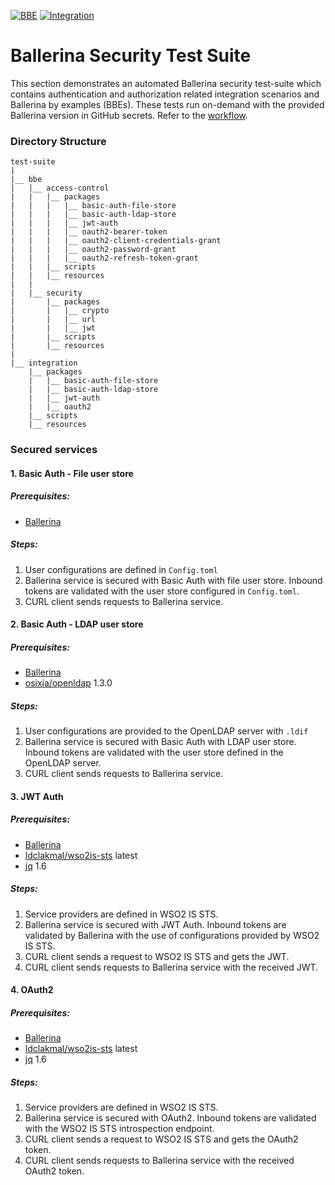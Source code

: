 [![BBE](https://github.com/ldclakmal/ballerina-security/actions/workflows/bbe.yml/badge.svg)](https://github.com/ldclakmal/ballerina-security/actions/workflows/bbe.yml)
[![Integration](https://github.com/ldclakmal/ballerina-security/actions/workflows/integration.yml/badge.svg)](https://github.com/ldclakmal/ballerina-security/actions/workflows/integration.yml)

# Ballerina Security Test Suite

This section demonstrates an automated Ballerina security test-suite which contains authentication and authorization related integration scenarios and Ballerina by examples (BBEs). These tests run on-demand with the provided Ballerina version in GitHub secrets. Refer to the [workflow](https://github.com/ldclakmal/ballerina-security/actions).

### Directory Structure

```shell
test-suite
|
|__ bbe
|   |__ access-control
|   |   |__ packages
|   |   |   |__ basic-auth-file-store
|   |   |   |__ basic-auth-ldap-store
|   |   |   |__ jwt-auth
|   |   |   |__ oauth2-bearer-token
|   |   |   |__ oauth2-client-credentials-grant
|   |   |   |__ oauth2-password-grant
|   |   |   |__ oauth2-refresh-token-grant
|   |   |__ scripts
|   |   |__ resources
|   |
|   |__ security
|       |__ packages
|       |   |__ crypto
|       |   |__ url
|       |   |__ jwt
|       |__ scripts
|       |__ resources
|
|__ integration
    |__ packages
    |   |__ basic-auth-file-store
    |   |__ basic-auth-ldap-store
    |   |__ jwt-auth
    |   |__ oauth2
    |__ scripts
    |__ resources

```

### Secured services

#### 1. Basic Auth - File user store

##### Prerequisites:
- [Ballerina](https://ballerina.io/downloads/)

##### Steps:
1. User configurations are defined in `Config.toml`
2. Ballerina service is secured with Basic Auth with file user store. Inbound tokens are validated with the user store configured in `Config.toml`.
3. CURL client sends requests to Ballerina service.

#### 2. Basic Auth - LDAP user store

##### Prerequisites:
- [Ballerina](https://ballerina.io/downloads/)
- [osixia/openldap](https://hub.docker.com/r/osixia/openldap) 1.3.0

##### Steps:
1. User configurations are provided to the OpenLDAP server with `.ldif`
2. Ballerina service is secured with Basic Auth with LDAP user store. Inbound tokens are validated with the user store defined in the OpenLDAP server.
3. CURL client sends requests to Ballerina service.
    
#### 3. JWT Auth

##### Prerequisites:
- [Ballerina](https://ballerina.io/downloads/)
- [ldclakmal/wso2is-sts](https://hub.docker.com/r/ldclakmal/wso2is-sts) latest
- [jq](https://stedolan.github.io/jq/) 1.6

##### Steps:
1. Service providers are defined in WSO2 IS STS.
2. Ballerina service is secured with JWT Auth. Inbound tokens are validated by Ballerina with the use of configurations provided by WSO2 IS STS.
3. CURL client sends a request to WSO2 IS STS and gets the JWT.
4. CURL client sends requests to Ballerina service with the received JWT.

#### 4. OAuth2

##### Prerequisites:
- [Ballerina](https://ballerina.io/downloads/)
- [ldclakmal/wso2is-sts](https://hub.docker.com/r/ldclakmal/wso2is-sts) latest
- [jq](https://stedolan.github.io/jq/) 1.6

##### Steps:
1. Service providers are defined in WSO2 IS STS.
2. Ballerina service is secured with OAuth2. Inbound tokens are validated with the WSO2 IS STS introspection endpoint.
3. CURL client sends a request to WSO2 IS STS and gets the OAuth2 token.
4. CURL client sends requests to Ballerina service with the received OAuth2 token.
